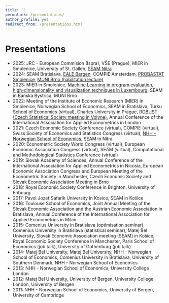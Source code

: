 ```yaml
---
title: ''
permalink: /presentations/
author_profile: yes
redirect_from: /presentations.html
---
```


Presentations
======

- 2025: JRC - European Commision (Ispra), VŠE (Prague), MIER in Smolenice, University of St. Gallen, [SEAM Nitra](http://lukaslaffers.github.io/files/presentation_LL_SEAM.pdf)
- 2024: SEAM Bratislava, [EALE Bergen](http://lukaslaffers.github.io/files/EALE_Laffers.pdf), COMPIE Amsterdam, [PROBASTAT Smolenice](http://lukaslaffers.github.io/files/LL_probastat3.pdf), [MUNI Brno (habilitation lecture)](http://lukaslaffers.github.io/files/LL_main.pdf)
- 2023: MIER in Smolenice, [Machine Learning in program evaluation, high-dimensionality and visualization techniques in Luxembourg](http://lukaslaffers.github.io/files/DML_presentation-3.pdf), SEAM in Banská Bystrica, MUNI Brno
- 2022: Meeting of the Institute of Economic Research (MIER) in Smolenice, Norwegian School of Economics, SEAM in Bratislava, Turku School of Economics (virtual), Charles University in Prague, [ROBUST (Czech Statistical Society meeting in Volyne)](http://lukaslaffers.github.io/files/DML_robust+copy.pdf), Annual Conference of the International Association for Applied Econometrics in London
- 2021: Czech Economic Society Conference (virtual), COMPIE (virtual), Swiss Society of Economics and Statistics Congress (virtual), [NHH - Norwegian School of Economics](http://lukaslaffers.github.io/files/DML_selection_LL.pdf), SEAM in Nitra
- 2020: Econometric Society World Congress (virtual), European Economic Association Congress (virtual), SEAM (virtual), Computational and Methodological Statistics Conference (virtual)
- 2019: Slovak Academy of Sciences, Annual Conference of the International Association for Applied Econometrics in Nicosia, European Economic Association Congress and European Meeting of the Econometric Society in Manchester, Czech Economic Society and Slovak Economic Association Meeting in Brno
- 2018: Royal Economic Society Conference in Brighton, University of Fribourg
- 2017: Pavol Jozef Safarik University in Kosice, SEAM in Košice
- 2016: Toulouse School of Economics, Joint Annual Meeting of the Slovak Economic Association and the Austrian Economic Association in Bratislava, Annual Conference of the International Association for Applied Econometrics in Milan
- 2015: Comenius University in Bratislava (optimisation seminar), Comenius University in Bratislava (statistical seminar), Matej Bel University, Slovak Economic Association meeting (SEAM) in Košice, Royal Economic Society Conference in Manchester, Paris School of Economics (job talk), University of Gothenburg (job talk)
- 2014: Matej Bel University, Matej Bel University, NHH - Norwegian School of Economics, Comenius University in Bratislava, University of Southern Denmark, NHH - Norwegian School of Economics
- 2013: NHH - Norwegian School of Economics, University College London
- 2012: Matej Bel University, University of Bergen, University College London, University of Bergen
- 2011: NHH - Norwegian School of Economics, University of Bergen, University of Cambridge